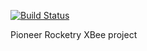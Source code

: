 [![Build Status](https://travis-ci.org/Pioneer-Rocketry/Pioneer-Rocketry-XBee.svg?branch=master)](https://travis-ci.org/Pioneer-Rocketry/Pioneer-Rocketry-XBee)

Pioneer Rocketry XBee project
